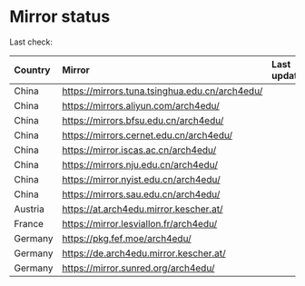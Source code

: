 <script src="./time.js"></script>
# Mirror status
Last check: <script type="text/javascript">localize(1722003491.7144437);</script>

|Country|Mirror|Last update|
|:------|:-----|:----------|
|China|https://mirrors.tuna.tsinghua.edu.cn/arch4edu/|<script type="text/javascript">localize(1721975726);</script>|
|China|https://mirrors.aliyun.com/arch4edu/|<script type="text/javascript">localize(1721975726);</script>|
|China|https://mirrors.bfsu.edu.cn/arch4edu/|<script type="text/javascript">localize(1721975726);</script>|
|China|https://mirrors.cernet.edu.cn/arch4edu/|<script type="text/javascript">localize(1721975726);</script>|
|China|https://mirror.iscas.ac.cn/arch4edu/|<script type="text/javascript">localize(1721975726);</script>|
|China|https://mirrors.nju.edu.cn/arch4edu/|<script type="text/javascript">localize(1721932481);</script>|
|China|https://mirror.nyist.edu.cn/arch4edu/|<script type="text/javascript">localize(1721975726);</script>|
|China|https://mirrors.sau.edu.cn/arch4edu/|<script type="text/javascript">localize(1721975726);</script>|
|Austria|https://at.arch4edu.mirror.kescher.at/|<script type="text/javascript">localize(1721975726);</script>|
|France|https://mirror.lesviallon.fr/arch4edu/|<script type="text/javascript">localize(1721975726);</script>|
|Germany|https://pkg.fef.moe/arch4edu/|<script type="text/javascript">localize(1721975726);</script>|
|Germany|https://de.arch4edu.mirror.kescher.at/|<script type="text/javascript">localize(1721975726);</script>|
|Germany|https://mirror.sunred.org/arch4edu/|<script type="text/javascript">localize(1721975726);</script>|

<script src="./tablefilter/tablefilter.js"></script>
<script src="./table.js"></script>